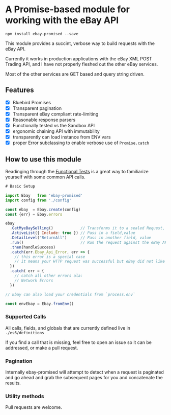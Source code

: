 # A Promise-based module for working with the eBay API

`npm install ebay-promised --save`

This module provides a succint, verbose way to build requests with the eBay API.

Currently it works in production applications with the eBay XML POST Trading API, and I have not properly fleshed out the other eBay services.

Most of the other services are GET based and query string driven.

## Features

- [X] Bluebird Promises
- [X] Transparent pagination
- [X] Transparent eBay compliant rate-limiting
- [X] Reasonable response parsers
- [X] Functionally tested vs the Sandbox API
- [X] ergonomic chaining API with immutability
- [X] transparently can load instance from ENV vars
- [X] proper Error subclassing to enable verbose use of `Promise.catch`

## How to use this module

Readinging through the [Functional Tests](/test/Ebay.Functional.spec.js) is a great way to familiarize yourself with some common API calls.

```javascript
# Basic Setup

import Ebay   from 'ebay-promised'
import config from './config'

const ebay  = Ebay.create(config)
const {err} = Ebay.errors

ebay
  .GetMyeBaySelling()            // Transforms it to a sealed Request, global config can no longer change
  .ActiveList({ Include: true }) // Pass in a field,value 
  .DetailLevel("ReturnAll")      // Pass in another field, value
  .run()                         // Run the request against the eBay API
  .then(handleSuccess)
  .catch(err.Ebay_Api_Error, err => {
    // this error is a special case 
    // it means your HTTP request was successful but eBay did not like it
  })
  .catch( err = {
    // catch all other errors ala:
    // Network Errors
  })

// Ebay can also load your credentials from `process.env`

const envEbay = Ebay.fromEnv()

```

### Supported Calls

All calls, fields, and globals that are currently defined live in `./es6/definitions`

If you find a call that is missing, feel free to open an issue so it can be addressed, or make a pull request.

### Pagination

Internally ebay-promised will attempt to detect when a request is paginated and go ahead and grab the subsequent pages for you and concatenate the results.

### Utility methods

Pull requests are welcome.